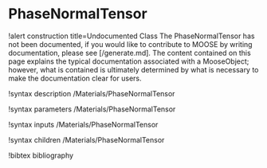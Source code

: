 <!-- MOOSE Documentation Stub: Remove this when content is added. -->

# PhaseNormalTensor

!alert construction title=Undocumented Class
The PhaseNormalTensor has not been documented, if you would like to contribute to MOOSE by
writing documentation, please see [/generate.md]. The content contained on this page explains
the typical documentation associated with a MooseObject; however, what is contained is ultimately
determined by what is necessary to make the documentation clear for users.

!syntax description /Materials/PhaseNormalTensor

!syntax parameters /Materials/PhaseNormalTensor

!syntax inputs /Materials/PhaseNormalTensor

!syntax children /Materials/PhaseNormalTensor

!bibtex bibliography
